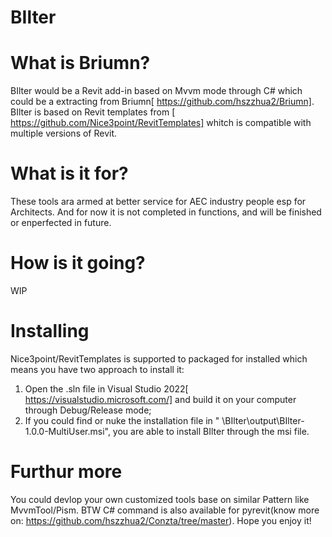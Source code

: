 # BIlter

# What is Briumn?
BIlter would be a Revit add-in based on Mvvm mode through C# which could be a extracting from Briumn[ https://github.com/hszzhua2/Briumn].
BIlter is based on Revit templates from [ https://github.com/Nice3point/RevitTemplates] whitch is compatible with multiple versions of Revit.

# What is it for?
These tools ara armed at better service for AEC industry people esp for Architects. And for now it is not completed in functions, and will be finished or enperfected in future.

# How is it going?
WIP

# Installing
Nice3point/RevitTemplates is supported to packaged for installed which means you have two approach to install it:

1. Open the .sln file in Visual Studio 2022[ https://visualstudio.microsoft.com/] and build it on your computer through Debug/Release mode;
2. If you could find or nuke the installation file in " \BIlter\output\BIlter-1.0.0-MultiUser.msi", you are able to install BIlter through the msi file.

# Furthur more
You could devlop your own customized tools base on similar Pattern like MvvmTool/Pism. BTW C# command is also available for pyrevit(know more on: https://github.com/hszzhua2/Conzta/tree/master). Hope you enjoy it!

